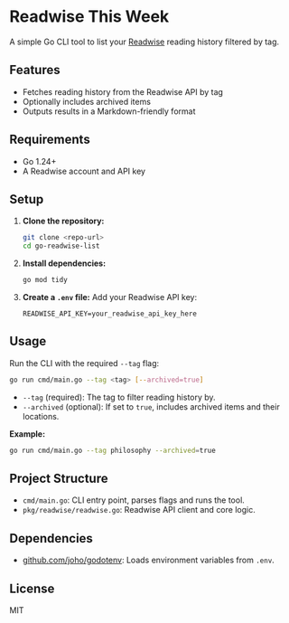 # Readwise This Week

A simple Go CLI tool to list your [Readwise](https://readwise.io/) reading history filtered by tag.

## Features
- Fetches reading history from the Readwise API by tag
- Optionally includes archived items
- Outputs results in a Markdown-friendly format

## Requirements
- Go 1.24+
- A Readwise account and API key

## Setup
1. **Clone the repository:**
   ```sh
   git clone <repo-url>
   cd go-readwise-list
   ```
2. **Install dependencies:**
   ```sh
   go mod tidy
   ```
3. **Create a `.env` file:**
   Add your Readwise API key:
   ```env
   READWISE_API_KEY=your_readwise_api_key_here
   ```

## Usage
Run the CLI with the required `--tag` flag:

```sh
go run cmd/main.go --tag <tag> [--archived=true]
```

- `--tag` (required): The tag to filter reading history by.
- `--archived` (optional): If set to `true`, includes archived items and their locations.

**Example:**
```sh
go run cmd/main.go --tag philosophy --archived=true
```

## Project Structure
- `cmd/main.go`: CLI entry point, parses flags and runs the tool.
- `pkg/readwise/readwise.go`: Readwise API client and core logic.

## Dependencies
- [github.com/joho/godotenv](https://github.com/joho/godotenv): Loads environment variables from `.env`.

## License
MIT

